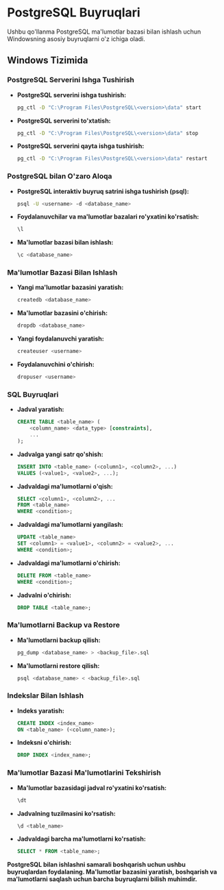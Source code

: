 # PostgreSQL Buyruqlari

Ushbu qo'llanma PostgreSQL ma'lumotlar bazasi bilan ishlash uchun Windowsning asosiy buyruqlarni o'z ichiga oladi.

## Windows Tizimida

### PostgreSQL Serverini Ishga Tushirish

- **PostgreSQL serverini ishga tushirish:**

    ```bash
    pg_ctl -D "C:\Program Files\PostgreSQL\<version>\data" start
    ```

- **PostgreSQL serverini to'xtatish:**

    ```bash
    pg_ctl -D "C:\Program Files\PostgreSQL\<version>\data" stop
    ```

- **PostgreSQL serverini qayta ishga tushirish:**

    ```bash
    pg_ctl -D "C:\Program Files\PostgreSQL\<version>\data" restart
    ```

### PostgreSQL bilan O'zaro Aloqa

- **PostgreSQL interaktiv buyruq satrini ishga tushirish (psql):**

    ```bash
    psql -U <username> -d <database_name>
    ```

- **Foydalanuvchilar va ma'lumotlar bazalari ro'yxatini ko'rsatish:**

    ```bash
    \l
    ```

- **Ma'lumotlar bazasi bilan ishlash:**

    ```bash
    \c <database_name>
    ```

### Ma'lumotlar Bazasi Bilan Ishlash

- **Yangi ma'lumotlar bazasini yaratish:**

    ```bash
    createdb <database_name>
    ```

- **Ma'lumotlar bazasini o'chirish:**

    ```bash
    dropdb <database_name>
    ```

- **Yangi foydalanuvchi yaratish:**

    ```bash
    createuser <username>
    ```

- **Foydalanuvchini o'chirish:**

    ```bash
    dropuser <username>
    ```

### SQL Buyruqlari

- **Jadval yaratish:**

    ```sql
    CREATE TABLE <table_name> (
        <column_name> <data_type> [constraints],
        ...
    );
    ```

- **Jadvalga yangi satr qo'shish:**

    ```sql
    INSERT INTO <table_name> (<column1>, <column2>, ...)
    VALUES (<value1>, <value2>, ...);
    ```

- **Jadvaldagi ma'lumotlarni o'qish:**

    ```sql
    SELECT <column1>, <column2>, ...
    FROM <table_name>
    WHERE <condition>;
    ```

- **Jadvaldagi ma'lumotlarni yangilash:**

    ```sql
    UPDATE <table_name>
    SET <column1> = <value1>, <column2> = <value2>, ...
    WHERE <condition>;
    ```

- **Jadvaldagi ma'lumotlarni o'chirish:**

    ```sql
    DELETE FROM <table_name>
    WHERE <condition>;
    ```

- **Jadvalni o'chirish:**

    ```sql
    DROP TABLE <table_name>;
    ```

### Ma'lumotlarni Backup va Restore

- **Ma'lumotlarni backup qilish:**

    ```bash
    pg_dump <database_name> > <backup_file>.sql
    ```

- **Ma'lumotlarni restore qilish:**

    ```bash
    psql <database_name> < <backup_file>.sql
    ```

### Indekslar Bilan Ishlash

- **Indeks yaratish:**

    ```sql
    CREATE INDEX <index_name>
    ON <table_name> (<column_name>);
    ```

- **Indeksni o'chirish:**

    ```sql
    DROP INDEX <index_name>;
    ```

### Ma'lumotlar Bazasi Ma'lumotlarini Tekshirish

- **Ma'lumotlar bazasidagi jadval ro'yxatini ko'rsatish:**

    ```bash
    \dt
    ```

- **Jadvalning tuzilmasini ko'rsatish:**

    ```bash
    \d <table_name>
    ```

- **Jadvaldagi barcha ma'lumotlarni ko'rsatish:**

    ```sql
    SELECT * FROM <table_name>;
    ```

**PostgreSQL bilan ishlashni samarali boshqarish uchun ushbu buyruqlardan foydalaning. Ma'lumotlar bazasini yaratish, boshqarish va ma'lumotlarni saqlash uchun barcha buyruqlarni bilish muhimdir.**
